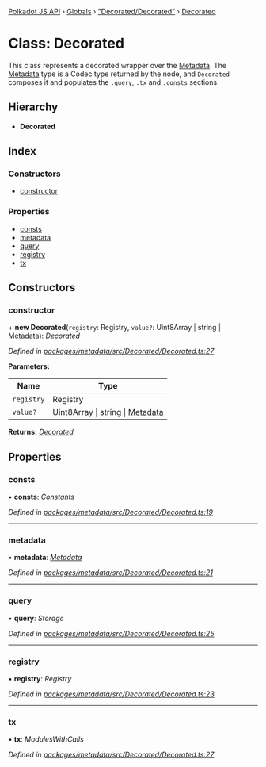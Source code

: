 [Polkadot JS API](../README.md) › [Globals](../globals.md) › ["Decorated/Decorated"](../modules/_decorated_decorated_.md) › [Decorated](_decorated_decorated_.decorated.md)

# Class: Decorated

This class represents a decorated wrapper over the [Metadata](_metadata_metadata_.metadata.md). The
[Metadata](_metadata_metadata_.metadata.md) type is a Codec type returned by the node, and `Decorated`
composes it and populates the `.query`, `.tx` and `.consts` sections.

## Hierarchy

* **Decorated**

## Index

### Constructors

* [constructor](_decorated_decorated_.decorated.md#constructor)

### Properties

* [consts](_decorated_decorated_.decorated.md#consts)
* [metadata](_decorated_decorated_.decorated.md#metadata)
* [query](_decorated_decorated_.decorated.md#query)
* [registry](_decorated_decorated_.decorated.md#registry)
* [tx](_decorated_decorated_.decorated.md#tx)

## Constructors

###  constructor

\+ **new Decorated**(`registry`: Registry, `value?`: Uint8Array | string | [Metadata](_metadata_metadata_.metadata.md)): *[Decorated](_decorated_decorated_.decorated.md)*

*Defined in [packages/metadata/src/Decorated/Decorated.ts:27](https://github.com/polkadot-js/api/blob/abebe9ef43/packages/metadata/src/Decorated/Decorated.ts#L27)*

**Parameters:**

Name | Type |
------ | ------ |
`registry` | Registry |
`value?` | Uint8Array &#124; string &#124; [Metadata](_metadata_metadata_.metadata.md) |

**Returns:** *[Decorated](_decorated_decorated_.decorated.md)*

## Properties

###  consts

• **consts**: *Constants*

*Defined in [packages/metadata/src/Decorated/Decorated.ts:19](https://github.com/polkadot-js/api/blob/abebe9ef43/packages/metadata/src/Decorated/Decorated.ts#L19)*

___

###  metadata

• **metadata**: *[Metadata](_metadata_metadata_.metadata.md)*

*Defined in [packages/metadata/src/Decorated/Decorated.ts:21](https://github.com/polkadot-js/api/blob/abebe9ef43/packages/metadata/src/Decorated/Decorated.ts#L21)*

___

###  query

• **query**: *Storage*

*Defined in [packages/metadata/src/Decorated/Decorated.ts:25](https://github.com/polkadot-js/api/blob/abebe9ef43/packages/metadata/src/Decorated/Decorated.ts#L25)*

___

###  registry

• **registry**: *Registry*

*Defined in [packages/metadata/src/Decorated/Decorated.ts:23](https://github.com/polkadot-js/api/blob/abebe9ef43/packages/metadata/src/Decorated/Decorated.ts#L23)*

___

###  tx

• **tx**: *ModulesWithCalls*

*Defined in [packages/metadata/src/Decorated/Decorated.ts:27](https://github.com/polkadot-js/api/blob/abebe9ef43/packages/metadata/src/Decorated/Decorated.ts#L27)*

